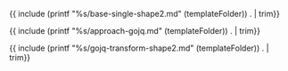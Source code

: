 {{ include (printf "%s/base-single-shape2.md" (templateFolder)) . | trim}}

{{ include (printf "%s/approach-gojq.md" (templateFolder)) . | trim}}

{{ include (printf "%s/gojq-transform-shape2.md" (templateFolder)) . | trim}}

